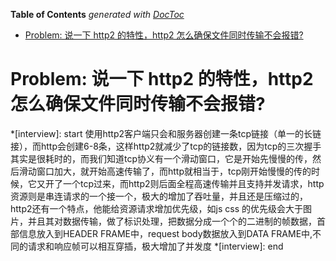 <!-- START doctoc generated TOC please keep comment here to allow auto update -->
<!-- DON'T EDIT THIS SECTION, INSTEAD RE-RUN doctoc TO UPDATE -->
**Table of Contents**  *generated with [DocToc](https://github.com/thlorenz/doctoc)*

- [Problem: 说一下 http2 的特性，http2 怎么确保文件同时传输不会报错?](#problem-%E8%AF%B4%E4%B8%80%E4%B8%8B-http2-%E7%9A%84%E7%89%B9%E6%80%A7http2-%E6%80%8E%E4%B9%88%E7%A1%AE%E4%BF%9D%E6%96%87%E4%BB%B6%E5%90%8C%E6%97%B6%E4%BC%A0%E8%BE%93%E4%B8%8D%E4%BC%9A%E6%8A%A5%E9%94%99)

<!-- END doctoc generated TOC please keep comment here to allow auto update -->

<!--
 * @Author: mrzou
 * @Date: 2021-07-17 21:38:20
 * @LastEditors: mrzou
 * @LastEditTime: 2021-07-19 01:08:34
 * @Description: file content
-->
# Problem: 说一下 http2 的特性，http2 怎么确保文件同时传输不会报错?

*[interview]: start
使用http2客户端只会和服务器创建一条tcp链接（单一的长链接），而http会创建6-8条，这样http2就减少了tcp的链接数，因为tcp的三次握手其实是很耗时的，而我们知道tcp协义有一个滑动窗口，它是开始先慢慢的传，然后滑动窗口加大，就开始高速传输了，而http就相当于，tcp刚开始慢慢的传的时候，它又开了一个tcp过来，而http2则后面全程高速传输并且支持并发请求，http资源则是串连请求的一个接一个，极大的增加了吞吐量，并且还是压缩过的，http2还有一个特点，他能给资源请求增加优先级，如js css 的优先级会大于图片，并且其对数据传输，做了标识处理，把数据分成一个个的二进制的帧数据，首部信息放入到HEADER FRAME中，request body数据放入到DATA FRAME中,不同的请求和响应帧可以相互穿插，极大增加了并发度
*[interview]: end
